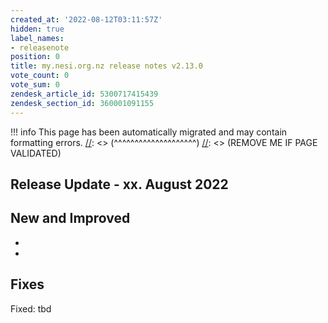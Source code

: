 ```yaml
---
created_at: '2022-08-12T03:11:57Z'
hidden: true
label_names:
- releasenote
position: 0
title: my.nesi.org.nz release notes v2.13.0
vote_count: 0
vote_sum: 0
zendesk_article_id: 5300717415439
zendesk_section_id: 360001091155
---
```



[//]: <> (REMOVE ME IF PAGE VALIDATED)
[//]: <> (vvvvvvvvvvvvvvvvvvvv)
!!! info
    This page has been automatically migrated and may contain formatting errors.
[//]: <> (^^^^^^^^^^^^^^^^^^^^)
[//]: <> (REMOVE ME IF PAGE VALIDATED)
<h2 id="ReleaseNotes-ReleaseUpdate-11.July2019">Release Update - xx. August 2022</h2>
<h2 id="ReleaseNotes-NewandImproved">New and Improved</h2>
<ul>
<li> </li>
<li> </li>
</ul>
<h2 id="ReleaseNotes-Fixes"><span>Fixes</span></h2>
<p><span>Fixed: tbd</span></p>